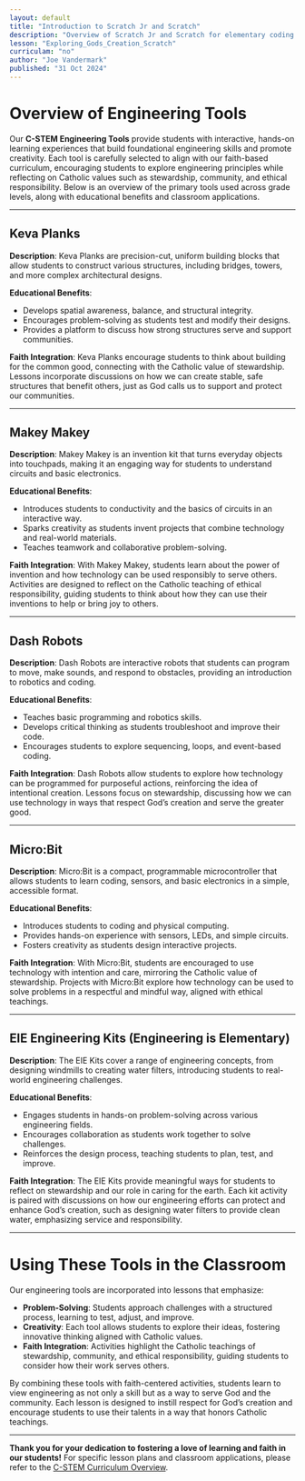 ```yaml
---
layout: default
title: "Introduction to Scratch Jr and Scratch"
description: "Overview of Scratch Jr and Scratch for elementary coding education, highlighting their features, uses, and educational benefits."
lesson: "Exploring_Gods_Creation_Scratch"
curriculam: "no"
author: "Joe Vandermark"
published: "31 Oct 2024"
---
```


# Overview of Engineering Tools

Our **C-STEM Engineering Tools** provide students with interactive, hands-on learning experiences that build foundational engineering skills and promote creativity. Each tool is carefully selected to align with our faith-based curriculum, encouraging students to explore engineering principles while reflecting on Catholic values such as stewardship, community, and ethical responsibility. Below is an overview of the primary tools used across grade levels, along with educational benefits and classroom applications.

---

## **Keva Planks**
**Description**: Keva Planks are precision-cut, uniform building blocks that allow students to construct various structures, including bridges, towers, and more complex architectural designs.

**Educational Benefits**:
- Develops spatial awareness, balance, and structural integrity.
- Encourages problem-solving as students test and modify their designs.
- Provides a platform to discuss how strong structures serve and support communities.

**Faith Integration**:
Keva Planks encourage students to think about building for the common good, connecting with the Catholic value of stewardship. Lessons incorporate discussions on how we can create stable, safe structures that benefit others, just as God calls us to support and protect our communities.

---

## **Makey Makey**
**Description**: Makey Makey is an invention kit that turns everyday objects into touchpads, making it an engaging way for students to understand circuits and basic electronics.

**Educational Benefits**:
- Introduces students to conductivity and the basics of circuits in an interactive way.
- Sparks creativity as students invent projects that combine technology and real-world materials.
- Teaches teamwork and collaborative problem-solving.

**Faith Integration**:
With Makey Makey, students learn about the power of invention and how technology can be used responsibly to serve others. Activities are designed to reflect on the Catholic teaching of ethical responsibility, guiding students to think about how they can use their inventions to help or bring joy to others.

---

## **Dash Robots**
**Description**: Dash Robots are interactive robots that students can program to move, make sounds, and respond to obstacles, providing an introduction to robotics and coding.

**Educational Benefits**:
- Teaches basic programming and robotics skills.
- Develops critical thinking as students troubleshoot and improve their code.
- Encourages students to explore sequencing, loops, and event-based coding.

**Faith Integration**:
Dash Robots allow students to explore how technology can be programmed for purposeful actions, reinforcing the idea of intentional creation. Lessons focus on stewardship, discussing how we can use technology in ways that respect God’s creation and serve the greater good.

---

## **Micro:Bit**
**Description**: Micro:Bit is a compact, programmable microcontroller that allows students to learn coding, sensors, and basic electronics in a simple, accessible format.

**Educational Benefits**:
- Introduces students to coding and physical computing.
- Provides hands-on experience with sensors, LEDs, and simple circuits.
- Fosters creativity as students design interactive projects.

**Faith Integration**:
With Micro:Bit, students are encouraged to use technology with intention and care, mirroring the Catholic value of stewardship. Projects with Micro:Bit explore how technology can be used to solve problems in a respectful and mindful way, aligned with ethical teachings.

---

## **EIE Engineering Kits (Engineering is Elementary)**
**Description**: The EIE Kits cover a range of engineering concepts, from designing windmills to creating water filters, introducing students to real-world engineering challenges.

**Educational Benefits**:
- Engages students in hands-on problem-solving across various engineering fields.
- Encourages collaboration as students work together to solve challenges.
- Reinforces the design process, teaching students to plan, test, and improve.

**Faith Integration**:
The EIE Kits provide meaningful ways for students to reflect on stewardship and our role in caring for the earth. Each kit activity is paired with discussions on how our engineering efforts can protect and enhance God’s creation, such as designing water filters to provide clean water, emphasizing service and responsibility.

---

# Using These Tools in the Classroom

Our engineering tools are incorporated into lessons that emphasize:
- **Problem-Solving**: Students approach challenges with a structured process, learning to test, adjust, and improve.
- **Creativity**: Each tool allows students to explore their ideas, fostering innovative thinking aligned with Catholic values.
- **Faith Integration**: Activities highlight the Catholic teachings of stewardship, community, and ethical responsibility, guiding students to consider how their work serves others.

By combining these tools with faith-centered activities, students learn to view engineering as not only a skill but as a way to serve God and the community. Each lesson is designed to instill respect for God’s creation and encourage students to use their talents in a way that honors Catholic teachings.

---

**Thank you for your dedication to fostering a love of learning and faith in our students!** For specific lesson plans and classroom applications, please refer to the [C-STEM Curriculum Overview](./curriculum_overview.md).
